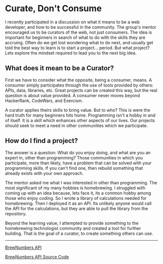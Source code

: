 # Curate, Don't Consume

I recently participated in a discussion on what it means to be a web developer, and how to be successful in the community.  The group's mentor encouraged us to be curators of the web, not just consumers.  The idea is important for beginners in search of what to do with the skills they are accruing.  Often do we get lost wondering what to do next, and usually get told the best way to learn is to start a project... period.  But what project?  Lets explore the mindset required to lead you to the next big idea.

## What does it mean to be a Curator?

First we have to consider what the opposite, being a consumer, means.  A consumer simply participates through the use of tools provided by others: APIs, data, libraries, etc.  Great projects can be created this way, but the real question is about value provided.  A consumer never moves beyond HackerRank, CodeWars, and Exercism.  

A curator applies theirs skills to bring value.  But to who?  This is were the hard truth for many beginners hits home.  Programming isn't a hobby in and of itself.  It is a skill which enhances other aspects of our lives.  Our projects should seek to meet a need in other communities which we participate.

## How do I find a project?

The answer is a question:  What do you enjoy doing, and what are you an expert in, other than programming?  Those communities in which you participate, more than likely, have a problem that can be solved with your programming skills.  If you can't find one, then rebuild something that already exists with your own approach.  

The mentor asked me what I was interested in other than programming.  The most significant of my many hobbies is homebrewing.  I struggled with coming up with an idea because, lets face it, its a common hobby among those who enjoy coding.  So I wrote a library of calculations needed for homebrewing.  Then I deployed it as an API.  Its unlikely anyone would call the API for the calculations, but they are able to pull the library from the repository.

Beyond the learning value, I attempted to provide something to the homebrewing technologist community and created a tool for further building.  That is the goal of a curator, to create something others can use.

---
[BrewNumbers API](http://18.216.248.93)

[BrewNumbers API Source Code](https://github.com/bmw2621/brewNumbers)
